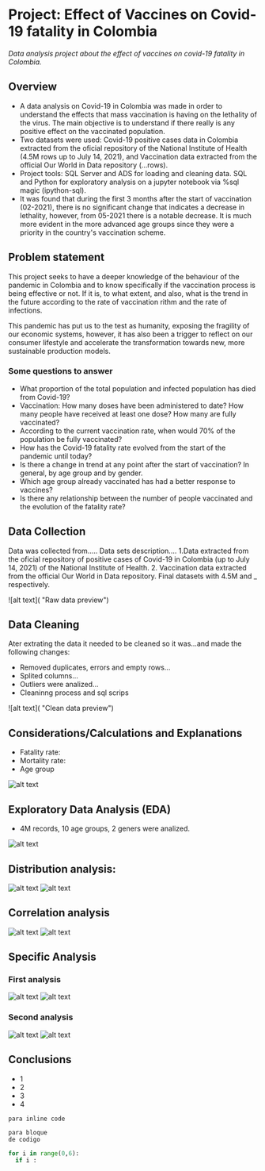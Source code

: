 # Project: Effect of Vaccines on Covid-19 fatality in Colombia
*Data analysis project about the effect of vaccines on covid-19 fatality in Colombia.*

## Overview
- A data analysis on Covid-19 in Colombia was made in order to understand the effects that mass vaccination is having on the lethality of the virus. The main objective is to understand if there really is any positive effect on the vaccinated population.
- Two datasets were used: Covid-19 positive cases data in Colombia extracted from the oficial repository of the National Institute of Health (4.5M rows up to July 14, 2021), and Vaccination data extracted from the official Our World in Data repository (...rows).
- Project tools: SQL Server and ADS for loading and cleaning data. SQL and Python for exploratory analysis on a jupyter notebook via %sql magic (ipython-sql).
- It was found that during the first 3 months after the start of vaccination (02-2021), there is no significant change that indicates a decrease in lethality, however, from 05-2021 there is a notable decrease. It is much more evident in the more advanced age groups since they were a priority in the country's vaccination scheme.

## Problem statement
This project seeks to have a deeper knowledge of the behaviour of the pandemic in Colombia and to know specifically if the vaccination process is being effective or not. If it is, to what extent, and also, what is the trend in the future according to the rate of vaccination rithm and the rate of infections.

This pandemic has put us to the test as humanity, exposing the fragility of our economic systems, however, it has also been a trigger to reflect on our consumer lifestyle and accelerate the transformation towards new, more sustainable production models.

### Some questions to answer
- What proportion of the total population and infected population has died from Covid-19?
- Vaccination: How many doses have been administered to date? How many people have received at least one dose? How many are fully vaccinated?
- According to the current vaccination rate, when would 70% of the population be fully vaccinated?
- How has the Covid-19 fatality rate evolved from the start of the pandemic until today?
- Is there a change in trend at any point after the start of vaccination? In general, by age group and by gender.
- Which age group already vaccinated has had a better response to vaccines?
- Is there any relationship between the number of people vaccinated and the evolution of the fatality rate?


## Data Collection
Data was collected from.....
Data sets description....
1.Data extracted from the oficial repository of positive cases of Covid-19 in Colombia (up to July 14, 2021) of the National Institute of Health. 2. Vaccination data extracted from the official Our World in Data repository. Final datasets with 4.5M and _ respectively.

![alt text]( "Raw data preview")




## Data Cleaning
Ater extrating the data it needed to be cleaned so it was...and made the following changes:
- Removed duplicates, errors and empty rows...
- Splited columns...
- Outliers were analized...
- Cleaninng process and sql scrips

![alt text]( "Clean data preview")




## Considerations/Calculations and Explanations
- Fatality rate:
- Mortality rate:
- Age group

![alt text]( "")




## Exploratory Data Analysis (EDA)
- 4M records, 10 age groups, 2 geners were analized.

![alt text]( "Count")

## Distribution analysis: 

![alt text]( "")
![alt text]( "")

## Correlation analysis

![alt text]( "")
![alt text]( "")




## Specific Analysis

### First analysis

![alt text]( "")
![alt text]( "")

### Second analysis

![alt text]( "")
![alt text]( "")




## Conclusions
- 1
- 2
- 3
- 4 

`para inline code`

```
para bloque
de codigo
```

```python
for i in range(0,6):
  if i :
```



<!---Para ocultar-->
